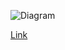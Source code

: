![Diagram](https://www.planttext.com/api/plantuml/img/ZLN1JXDH5DtFLzp4hPI1XJ5G20HTk7DZuiuCPLg8PSPCfmjD5mMqn8IqqP2I61MnFp3KGGfjnr-uxuyyzxsseRGpeHiwh_UUUywvvmqRbT09mkf-cQeLDzWi5BPs7Q-qvvMiibiCQTTrTjp0oXTzBwI2N_Q3DTksgRBtmLrRUhgUtrv_wHJUEYLt9R-ulKwlW66bL3-HwXVFHeLR2qjPTVo38xxcBaUcdi_vIjNvYlzmNxKu9lwd7sCUu8T3rUOkBHBgUtpBVVJ67AbZESwSqb77g3lWeUxhZMPzumJWFNK0u2FXe8uV4r-O4mmTS9JBX1sJZT4-u4HefKCJs7Q1gt-0PYcFDACR22AmcynLxUovlr1q3To-Ea53f0v7Kq_58u3Y7C0HmPUX-gWdGejggBPg6KUJ6GzHldZFxKmENqsxQg9rgDg6luWrSyuqfLG4UlxwZMsloBuJ3Ek1noqOy1S-pSmL_zHR5E-CSx2i0SPGg-gGUsF6MgwtCywqLTlqVE_zVhMYOrkpz4smLbAMT8q_dp0Wrd9EI1qHmfY0e1bwHM8E93TN0JsTbfgWJfsGCDC6dn8KpipBHhz7F8soRF8IXtKzHhOB5J7Sw1FA6v82IVsgHPFFGx5QqgXjXeo1q9jAY6Jw4c6wWpmdLuWzA93OYcV1CFvAAOmI1Yt8JQCakzLL4X7nKKSR1fFwh8EiqGrpuStTXsr66aQRYUzU7EnapiLfJYxEj0EpRoEELYtF3rqAzagx8Jrod6BHSQPZ7RWx4cVYxx3YBth5ZCJSYfo9hq3C2w__3l8CTD573H9kJKaJUxIz4ZsyIyIsd9a4dQ9nf65qSs8TEFrkpLbu8V_c3dTa5-VS42S6EMxa-483mH7CEP5labiBLJrfN5YsbsrDUynf0m_uT_CV)

[Link](https://www.planttext.com/?text=ZLN1JXDH5DtFLzp4hPI1XJ5G20HTk7DZuiuCPLg8PSPCfmjD5mMqn8IqqP2I61MnFp3KGGfjnr-uxuyyzxsseRGpeHiwh_UUUywvvmqRbT09mkf-cQeLDzWi5BPs7Q-qvvMiibiCQTTrTjp0oXTzBwI2N_Q3DTksgRBtmLrRUhgUtrv_wHJUEYLt9R-ulKwlW66bL3-HwXVFHeLR2qjPTVo38xxcBaUcdi_vIjNvYlzmNxKu9lwd7sCUu8T3rUOkBHBgUtpBVVJ67AbZESwSqb77g3lWeUxhZMPzumJWFNK0u2FXe8uV4r-O4mmTS9JBX1sJZT4-u4HefKCJs7Q1gt-0PYcFDACR22AmcynLxUovlr1q3To-Ea53f0v7Kq_58u3Y7C0HmPUX-gWdGejggBPg6KUJ6GzHldZFxKmENqsxQg9rgDg6luWrSyuqfLG4UlxwZMsloBuJ3Ek1noqOy1S-pSmL_zHR5E-CSx2i0SPGg-gGUsF6MgwtCywqLTlqVE_zVhMYOrkpz4smLbAMT8q_dp0Wrd9EI1qHmfY0e1bwHM8E93TN0JsTbfgWJfsGCDC6dn8KpipBHhz7F8soRF8IXtKzHhOB5J7Sw1FA6v82IVsgHPFFGx5QqgXjXeo1q9jAY6Jw4c6wWpmdLuWzA93OYcV1CFvAAOmI1Yt8JQCakzLL4X7nKKSR1fFwh8EiqGrpuStTXsr66aQRYUzU7EnapiLfJYxEj0EpRoEELYtF3rqAzagx8Jrod6BHSQPZ7RWx4cVYxx3YBth5ZCJSYfo9hq3C2w__3l8CTD573H9kJKaJUxIz4ZsyIyIsd9a4dQ9nf65qSs8TEFrkpLbu8V_c3dTa5-VS42S6EMxa-483mH7CEP5labiBLJrfN5YsbsrDUynf0m_uT_CV)
